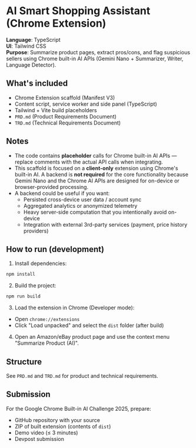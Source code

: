 # AI Smart Shopping Assistant (Chrome Extension)

**Language**: TypeScript  
**UI**: Tailwind CSS  
**Purpose**: Summarize product pages, extract pros/cons, and flag suspicious sellers using Chrome built-in AI APIs (Gemini Nano + Summarizer, Writer, Language Detector).

## What's included
- Chrome Extension scaffold (Manifest V3)
- Content script, service worker and side panel (TypeScript)
- Tailwind + Vite build placeholders
- `PRD.md` (Product Requirements Document)
- `TRD.md` (Technical Requirements Document)

## Notes
- The code contains **placeholder** calls for Chrome built-in AI APIs — replace comments with the actual API calls when integrating.
- This scaffold is focused on a **client-only** extension using Chrome's built-in AI. A backend is **not required** for the core functionality because Gemini Nano and the Chrome AI APIs are designed for on-device or browser-provided processing.
- A backend could be useful if you want:
  - Persisted cross-device user data / account sync
  - Aggregated analytics or anonymized telemetry
  - Heavy server-side computation that you intentionally avoid on-device
  - Integration with external 3rd-party services (payment, price history providers)

## How to run (development)
1. Install dependencies:
```bash
npm install
```
2. Build the project:
```bash
npm run build
```
3. Load the extension in Chrome (Developer mode):
- Open `chrome://extensions`
- Click "Load unpacked" and select the `dist` folder (after build)
4. Open an Amazon/eBay product page and use the context menu "Summarize Product (AI)".

## Structure
See `PRD.md` and `TRD.md` for product and technical requirements.

## Submission
For the Google Chrome Built-in AI Challenge 2025, prepare:
- GitHub repository with your source
- ZIP of built extension (contents of `dist`)
- Demo video (≤ 3 minutes)
- Devpost submission

